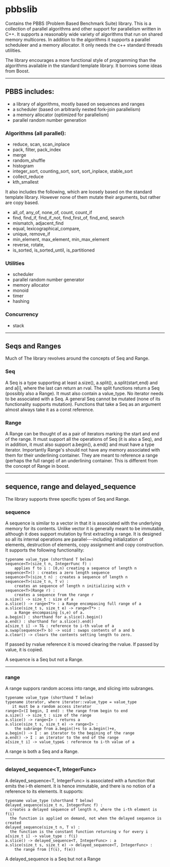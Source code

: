 # pbbslib

Contains the PBBS (Problem Based Benchmark Suite) library.  This is a
collection of parallel algorithms and other support for parallelism
written in C++.  It supports a reasonably wide variety of algorithms
that run on shared memory multicores.  In addition to the algorithms
it supports a parallel scheduleer and a memory allocator.  It only
needs the c++ standard threads utilities.

The library encourages a more functional style of programming than the
algorithms available in the standard template library.  It borrows
some ideas from Boost.

******************************************************

## PBBS includes:
  - a library of algorithms, mostly based on sequences and ranges
  - a scheduler (based on arbitrarily nested fork-join parallelism)
  - a memory allocator (optimized for parallelism)
  - parallel random number generation

### Algorithms (all parallel):

  - reduce, scan, scan_inplace
  - pack, filter, pack_index
  - merge
  - random_shuffle
  - histogram
  - integer_sort, counting_sort, sort, sort_inplace, stable_sort
  - collect_reduce
  - kth_smallest

It also includes the following, which are loosely based on the standard
template library.   However none of them mutate
their arguments, but rather are copy based.

  - all_of, any_of, none_of, count, count_if
  - find, find_if, find_if_not, find_first_of, find_end, search
  - mismatch, adjacent_find
  - equal, lexicographical_compare,
  - unique, remove_if
  - min_element, max_element, min_max_element
  - reverse, rotate,
  - is_sorted, is_sorted_until, is_partitioned

### Utilities
  - scheduler
  - parallel random number generator
  - memory allocator
  - monoid
  - timer
  - hashing

### Concurrency
  - stack

******************************************************

## Seqs and Ranges

Much of The library revolves around the concepts of Seq and Range.

###  Seq

A Seq is a type supporting at least a.size(), a.split(),
a.split(start,end) and and a[i], where the last can return an rval.
The split functions return a Seq (possibly also a Range).  It must
also contain a value_type.  No iterator needs to be associated with a
Seq.  A general Seq cannot be mutated (none of its functionality
supports mutation).  Functions that take a Seq as an argument almost
always take it as a const reference.

### Range
A Range can be thought of as a pair of iterators marking the start and
end of the range.  It must support all the operations of Seq (it is
also a Seq), and in addition, it must also support a.begin(), a.end()
and must have a type iterator.  Importantly Range's should not have
any memory associated with them for their underlining container.  They
are meant to reference a range (perhaps the full range) of an
underlining container.  This is different from the concept of Range in
boost.

******************************************************

## sequence, range and delayed_sequence

The library supports three specific types of Seq and Range.

### sequence<T>

A sequence<T> is similar to a vector<T> in that it is associated with
the underlying memory for its contents.  Unlike vector<T> it is
generally meant to be immutable, although it does support mutation by
first extracting a range.  It is designed so all its internal
operations are parallel---including initialization of elements,
destruction of elements, copy assignment and copy construction.  It
supports the following functionality:

    typename value_type (shorthand T below)
    sequence<T>(size_t n, IntegerFunc f) :
        applies f to i : [0,n) creating a sequence of length n
    sequence<T>() : creates a zero length sequence
    sequence<T>(size_t n) : creates a sequence of length n
    sequence<T>(size_t n, T v) :
        creates an sequence of length n initializing with v
    sequence<T>(Range r) :
        creates a sequence from the range r
    a.size() -> size_t : size of a
    a.slice() -> range<T*> : a Range encompasing full range of a
    a.slice(size_t s, size_t e) -> range<T*> :
        a Range encompasing [s,e) of a.
    a.begin() : shorthand for a.slice().begin()
    a.end() : shorthand for a.slice().end()
    a[size_t i] -> T& : reference to i-th value of a
    a.swap(sequence<T> b) -> void : swaps contents of a and b
    a.clear() -> clears the contents setting length to zero.

If passed by rvalue reference it is moved clearing the rvalue.  If
passed by value, it is copied.

A sequence is a Seq but not a Range.

******************************************************

### range<Iterator>

A range<Iterator> suppors random access into range, and slicing into
subranges.

    typename value_type (shorthand T below)
    typename iterator, where iterator::value_type = value_type
       it must be a random access iterator
    range<I>(I begin, I end) : the range from begin to end
    a.size() -> size_t : size of the range
    a.slice() -> range<I> : returns a
    a.slice(size_t s, size_t e) -> range<I> :
        the subrange from a.begin()+s to a.begin()+e,
    a.begin() -> I : an iterator to the begining of the range
    a.end() -> I : an iterator to the end of the range
    a[size_t i] -> value_type& : reference to i-th value of a

A range<Iterator> is both a Seq and a Range.

******************************************************

### delayed_sequence<T, IntegerFunc>

A delayed_sequence<T, IntegerFunc> is associated with a function that
emits the i-th element.  It is hence immutable, and there is no
notion of a reference to its elements.  It supports:

    typename value_type (shorthand T below)
    delayed_sequence(size_t n, IntegerFunc f) :
      creates a delayed sequence of length n, where the i-th element is f(i)
      the function is applied on demand, not when the delayed sequence is created
    delayed_sequence(size_t n, T v) :
      the function is the constant function returning v for every i
    a[size_t i] -> value_type : f(i)
    a.slice() -> delayed_sequence<T, IntegerFunc> : a
    a.slice(size_t s, size_t e) -> delayed_sequence<T, IntegerFunc> :
        the range from [f(s), f(e))

A delayed_sequence is a Seq but not a Range


